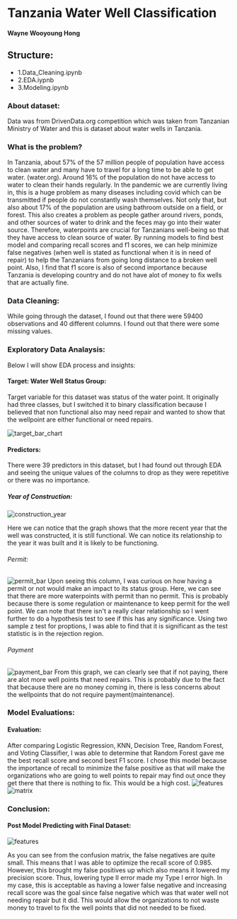 # Tanzania Water Well Classification
####  Wayne Wooyoung Hong

## Structure:
- 1.Data_Cleaning.ipynb
- 2.EDA.iypnb
- 3.Modeling.ipynb


### About dataset:
Data was from DrivenData.org competition which was taken from  Tanzanian Ministry of Water and this is dataset about water wells in Tanzania. 

### What is the problem?
In Tanzania, about 57% of the 57 million people of population have access to clean water and many have to travel for a long time to be able to get water. (water.org). Around 16% of the population do not have access to water to clean their hands regularly. In the pandemic we are currently living in, this is a huge problem as many diseases including covid which can be transmitted if people do not constantly wash themselves. Not only that, but also about 17% of the population are using bathroom outside on a field, or forest. This also creates a problem as people gather around rivers, ponds, and other sources of water to drink and the feces may go into their water source. Therefore, waterpoints are crucial for Tanzanians well-being so that they have access to clean source of water. By running models to find best model and comparing recall scores and f1 scores, we can help minimize false negatives (when well is stated as functional when it is in need of repair) to help the Tanzanians from going long distance to a broken well point. Also, I find that f1 score is also of second importance because Tanzania is developing country and do not have alot of money to fix wells that are actually fine.

### Data Cleaning:
While going through the dataset, I found out that there were 59400 observations and 40 different columns. I found out that there were some missing values. 



### Exploratory Data Analaysis:
Below I will show EDA process and insights:


#### Target:  Water Well Status Group:
Target variable for this dataset was status of the water point. It originally had three classes, but I switched it to binary classification because I believed that non functional also may need repair and wanted to show that the wellpoint are either functional or need repairs.

![target_bar_chart](/plots/target_dist_bar.png)

#### Predictors: 
There were 39 predictors in this dataset, but I had found out through EDA and seeing the unique values of the columns to drop as they were repetitive or there was no importance.

##### Year of Construction:

![construction_year](/plots/construction_year_line.png)

Here we can notice that the graph shows that the more recent year that the well was constructed, it is still functional. We can notice its relationship to the year it was built and it is likely to be functioning. 


###### Permit:


![permit_bar](/plots/permit_bar.png)
Upon seeing this column, I was curious on how having a permit or not would make an impact to its status group. Here, we can see that there are more waterpoints with permit than no permit. This is probably because there is some regulation or maintenance to keep permit for the well point. We can note that there isn't a really clear relationship so I went further to do a hypothesis test to see if this has any significance. Using two sample z test for proptions, I was able to find that it is significant as the test statistic is in the rejection region. 


###### Payment

![payment_bar](/plots/payment_bar.png)
From this graph, we can clearly see that if not paying, there are alot more well points that need repairs. This is probably due to the fact that because there are no money coming in, there is less concerns about the wellpoints that do not require payment(maintenance). 




### Model Evaluations:
#### Evaluation:
After comparing Logistic Regression, KNN, Decision Tree, Random Forest, and Voting Classifier, I was able to determine that Random Forest gave me the best recall score and second best F1 score.  I chose this model because the importance of recall to minimize the false positive as that will make the organizations who are going to well points to repair may find out once they get there that there is nothing to fix. This would be a high cost. 
![features](/plots/important_features.png)
![matrix](/plots/matrix.png)



### Conclusion:
#### Post Model Predicting with Final Dataset:

![features](/plots/final_matrix.png)


As you can see from the confusion matrix, the false negatives are quite small. This means that I was able to optimize the recall score of 0.985. However, this brought my false positives up which also means it lowered my precision score. Thus, lowering type II error made my Type I error high. In my case, this is acceptable as having a lower false negative and increasing recall score was the goal since false negative which was that water well not needing repair but it did. This would allow the organizations to not waste money to travel to fix the well points that did not needed to be fixed.



